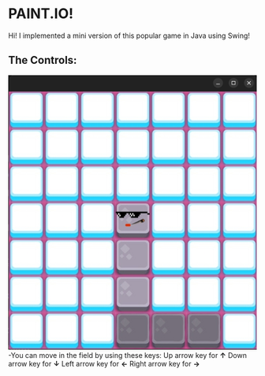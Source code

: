 # **PAINT.IO**!

Hi! I implemented a mini version of this popular game in Java using Swing!
## The Controls:
![start](screenshot-start.png)
-You can move in the field by using these keys:
  Up arrow key for **↑**
  Down arrow key for **↓**
  Left arrow key for **←**
  Right arrow key for **→**
